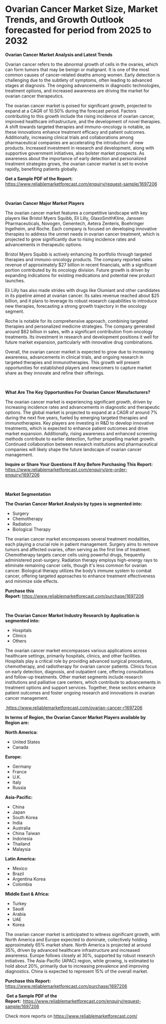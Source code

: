 <p><h1>Ovarian Cancer Market Size, Market Trends, and Growth Outlook forecasted for period from 2025 to 2032</h1></p><p><strong>Ovarian Cancer Market Analysis and Latest Trends</strong></p>
<p><p>Ovarian cancer refers to the abnormal growth of cells in the ovaries, which can form tumors that may be benign or malignant. It is one of the most common causes of cancer-related deaths among women. Early detection is challenging due to the subtlety of symptoms, often leading to advanced stages at diagnosis. The ongoing advancements in diagnostic technologies, treatment options, and increased awareness are driving the market for ovarian cancer therapeutics.</p><p>The ovarian cancer market is poised for significant growth, projected to expand at a CAGR of 10.50% during the forecast period. Factors contributing to this growth include the rising incidence of ovarian cancer, improved healthcare infrastructure, and the development of novel therapies. A shift towards targeted therapies and immuno-oncology is notable, as these innovations enhance treatment efficacy and patient outcomes. Additionally, increasing clinical trials and collaborations among pharmaceutical companies are accelerating the introduction of new products. Increased investment in research and development, along with supportive government initiatives, also bolster market prospects. As awareness about the importance of early detection and personalized treatment strategies grows, the ovarian cancer market is set to evolve rapidly, benefiting patients globally.</p></p>
<p><strong>Get a Sample PDF of the Report:&nbsp;</strong> <a href="https://www.reliablemarketforecast.com/enquiry/request-sample/1697206?utm_campaign=2803&utm_medium=2&utm_source=Github&utm_content=ia&utm_term=03032025&utm_id=ovarian-cancer">https://www.reliablemarketforecast.com/enquiry/request-sample/1697206</a></p>
<p>&nbsp;</p>
<p><strong>Ovarian Cancer Major Market Players</strong></p>
<p><p>The ovarian cancer market features a competitive landscape with key players like Bristol Myers Squibb, Eli Lilly, GlaxoSmithKline, Janssen Pharmaceuticals, Novogen, Genentech, Aetera Zenteris, Boehringer Ingelheim, and Roche. Each company is focused on developing innovative therapies to address the unmet needs in ovarian cancer treatment, which is projected to grow significantly due to rising incidence rates and advancements in therapeutic options.</p><p>Bristol Myers Squibb is actively enhancing its portfolio through targeted therapies and immuno-oncology products. The company reported sales revenue of approximately $27 billion in recent financials, with a significant portion contributed by its oncology division. Future growth is driven by expanding indications for existing medications and potential new product launches.</p><p>Eli Lilly has also made strides with drugs like Olumiant and other candidates in its pipeline aimed at ovarian cancer. Its sales revenue reached about $25 billion, and it plans to leverage its robust research capabilities to introduce new therapies, forecasting a strong growth trajectory in the oncology segment.</p><p>Roche is notable for its comprehensive approach, combining targeted therapies and personalized medicine strategies. The company generated around $62 billion in sales, with a significant contribution from oncology treatments. Its investment in research and development positions it well for future market expansion, particularly with innovative drug combinations.</p><p>Overall, the ovarian cancer market is expected to grow due to increasing awareness, advancements in clinical trials, and ongoing research in targeted therapies and immunotherapies. This growth will present opportunities for established players and newcomers to capture market share as they innovate and refine their offerings.</p></p>
<p>&nbsp;</p>
<p><strong>What Are The Key Opportunities For Ovarian Cancer Manufacturers?</strong></p>
<p><p>The ovarian cancer market is experiencing significant growth, driven by increasing incidence rates and advancements in diagnostic and therapeutic options. The global market is projected to expand at a CAGR of around 7% during the next five years, fueled by emerging targeted therapies and immunotherapies. Key players are investing in R&D to develop innovative treatments, which is expected to enhance patient outcomes and drive market expansion. Additionally, rising awareness and enhanced screening methods contribute to earlier detection, further propelling market growth. Continued collaboration between research institutions and pharmaceutical companies will likely shape the future landscape of ovarian cancer management.</p></p>
<p><strong>Inquire or Share Your Questions If Any Before Purchasing This Report:</strong> <a href="https://www.reliablemarketforecast.com/enquiry/pre-order-enquiry/1697206?utm_campaign=2803&utm_medium=2&utm_source=Github&utm_content=ia&utm_term=03032025&utm_id=ovarian-cancer">https://www.reliablemarketforecast.com/enquiry/pre-order-enquiry/1697206</a></p>
<p>&nbsp;</p>
<p><strong>Market Segmentation</strong></p>
<p><strong>The Ovarian Cancer Market Analysis by types is segmented into:</strong></p>
<p><ul><li>Surgery</li><li>Chemotherapy</li><li>Radiation</li><li>Biological Therapy</li></ul></p>
<p><p>The ovarian cancer market encompasses several treatment modalities, each playing a crucial role in patient management. Surgery aims to remove tumors and affected ovaries, often serving as the first line of treatment. Chemotherapy targets cancer cells using powerful drugs, frequently administered post-surgery. Radiation therapy employs high-energy rays to eliminate remaining cancer cells, though it's less common for ovarian cancer. Biological therapy utilizes the body’s immune system to combat cancer, offering targeted approaches to enhance treatment effectiveness and minimize side effects.</p></p>
<p><strong>Purchase this Report:&nbsp;</strong><a href="https://www.reliablemarketforecast.com/purchase/1697206?utm_campaign=2803&utm_medium=2&utm_source=Github&utm_content=ia&utm_term=03032025&utm_id=ovarian-cancer">https://www.reliablemarketforecast.com/purchase/1697206</a></p>
<p>&nbsp;</p>
<p><strong>The Ovarian Cancer Market Industry Research by Application is segmented into:</strong></p>
<p><ul><li>Hospitals</li><li>Clinics</li><li>Others</li></ul></p>
<p><p>The ovarian cancer market encompasses various applications across healthcare settings, primarily hospitals, clinics, and other facilities. Hospitals play a critical role by providing advanced surgical procedures, chemotherapy, and radiotherapy for ovarian cancer patients. Clinics focus on early detection, diagnosis, and outpatient care, offering consultations and follow-up treatments. Other market segments include research institutions and palliative care centers, which contribute to advancements in treatment options and support services. Together, these sectors enhance patient outcomes and foster ongoing research and innovations in ovarian cancer management.</p></p>
<p><a href="https://www.reliablemarketforecast.com/ovarian-cancer-r1697206?utm_campaign=2803&utm_medium=2&utm_source=Github&utm_content=ia&utm_term=03032025&utm_id=ovarian-cancer">&nbsp;https://www.reliablemarketforecast.com/ovarian-cancer-r1697206</a></p>
<p><strong>In terms of Region, the Ovarian Cancer Market Players available by Region are:</strong></p>
<p>
    <p> <strong> North America: </strong>
        <ul>
            <li>United States</li>
            <li>Canada</li>
        </ul>
        </p> 
    <p> <strong> Europe: </strong>
        <ul>
            <li>Germany</li>
            <li>France</li>
            <li>U.K.</li>
            <li>Italy</li>
            <li>Russia</li>
        </ul>
        </p> 
    <p> <strong> Asia-Pacific: </strong>
        <ul>
            <li>China</li>
            <li>Japan</li>
            <li>South Korea</li>
            <li>India</li>
            <li>Australia</li>
            <li>China Taiwan</li>
            <li>Indonesia</li>
            <li>Thailand</li>
            <li>Malaysia</li>
        </ul>
        </p> 
    <p> <strong> Latin America: </strong>
        <ul>
            <li>Mexico</li>
            <li>Brazil</li>
            <li>Argentina Korea</li>
            <li>Colombia</li>
        </ul>
        </p> 
    <p> <strong> Middle East & Africa: </strong>
        <ul>
            <li>Turkey</li>
            <li>Saudi</li>
            <li>Arabia</li>
            <li>UAE</li>
            <li>Korea</li>
        </ul>
    </p>
    </p>
<p><p>The ovarian cancer market is anticipated to witness significant growth, with North America and Europe expected to dominate, collectively holding approximately 65% market share. North America is projected at around 35%, driven by advanced healthcare infrastructure and increased awareness. Europe follows closely at 30%, supported by robust research initiatives. The Asia-Pacific (APAC) region, while growing, is estimated to hold about 20%, primarily due to increasing prevalence and improving diagnostics. China is expected to represent 15% of the overall market.</p></p>
<p><strong>Purchase this Report: </strong><a href="https://www.reliablemarketforecast.com/purchase/1697206?utm_campaign=2803&utm_medium=2&utm_source=Github&utm_content=ia&utm_term=03032025&utm_id=ovarian-cancer">https://www.reliablemarketforecast.com/purchase/1697206</a></p>
<p>&nbsp;<strong>Get a Sample PDF of the Report:&nbsp;&nbsp;</strong><a href="https://www.reliablemarketforecast.com/enquiry/request-sample/1697206?utm_campaign=2803&utm_medium=2&utm_source=Github&utm_content=ia&utm_term=03032025&utm_id=ovarian-cancer">https://www.reliablemarketforecast.com/enquiry/request-sample/1697206</a></p>
<p><strong></strong></p>
<p>Check more reports on <a href="https://www.reliablemarketforecast.com/?utm_campaign=2803&utm_medium=2&utm_source=Github&utm_content=ia&utm_term=03032025&utm_id=ovarian-cancer">https://www.reliablemarketforecast.com/</a></p>